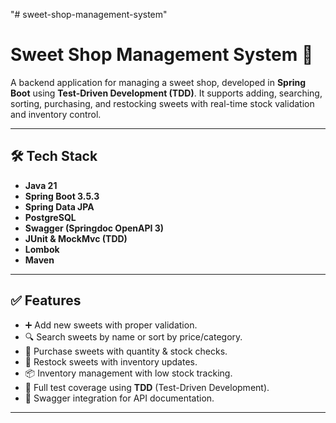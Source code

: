 "# sweet-shop-management-system" 

# Sweet Shop Management System 🍬

A backend application for managing a sweet shop, developed in **Spring Boot** using **Test-Driven Development (TDD)**. It supports adding, searching, sorting, purchasing, and restocking sweets with real-time stock validation and inventory control.

---

## 🛠️ Tech Stack

- **Java 21**
- **Spring Boot 3.5.3**
- **Spring Data JPA**
- **PostgreSQL**
- **Swagger (Springdoc OpenAPI 3)**
- **JUnit & MockMvc (TDD)**
- **Lombok**
- **Maven**

---

## ✅ Features

- ➕ Add new sweets with proper validation.
- 🔍 Search sweets by name or sort by price/category.
- 🛒 Purchase sweets with quantity & stock checks.
- 🔄 Restock sweets with inventory updates.
- 📦 Inventory management with low stock tracking.
- 🧪 Full test coverage using **TDD** (Test-Driven Development).
- 📘 Swagger integration for API documentation.

---
